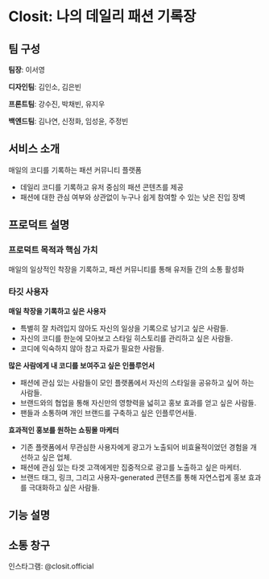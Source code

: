 # Closit: 나의 데일리 패션 기록장

## 팀 구성

**팀장**: 이서영

**디자인팀**: 김인소, 김은빈

**프론트팀**: 강수진, 박채빈, 유지우

**백엔드팀**: 김나연, 신정화, 임성윤, 주정빈

## 서비스 소개

매일의 코디를 기록하는 패션 커뮤니티 플랫폼

- 데일리 코디를 기록하고 유저 중심의 패션 콘텐츠를 제공
- 패션에 대한 관심 여부와 상관없이 누구나 쉽게 참여할 수 있는 낮은 진입 장벽

## 프로덕트 설명

### 프로덕트 목적과 핵심 가치

매일의 일상적인 착장을 기록하고, 패션 커뮤니티를 통해 유저들 간의 소통 활성화

### 타깃 사용자

**매일 착장을 기록하고 싶은 사용자**

  - 특별히 잘 차려입지 않아도 자신의 일상을 기록으로 남기고 싶은 사람들.
  - 자신의 코디를 한눈에 모아보고 스타일 히스토리를 관리하고 싶은 사람들.
  - 코디에 익숙하지 않아 참고 자료가 필요한 사람들.

**많은 사람에게 내 코디를 보여주고 싶은 인플루언서**

  - 패션에 관심 있는 사람들이 모인 플랫폼에서 자신의 스타일을 공유하고 싶어 하는 사람들.
  - 브랜드와의 협업을 통해 자신만의 영향력을 넓히고 홍보 효과를 얻고 싶은 사람들.
  - 팬들과 소통하며 개인 브랜드를 구축하고 싶은 인플루언서들.

**효과적인 홍보를 원하는 쇼핑몰 마케터**

  - 기존 플랫폼에서 무관심한 사용자에게 광고가 노출되어 비효율적이었던 경험을 개선하고 싶은 업체.
  - 패션에 관심 있는 타겟 고객에게만 집중적으로 광고를 노출하고 싶은 마케터.
  - 브랜드 태그, 링크, 그리고 사용자-generated 콘텐츠를 통해 자연스럽게 홍보 효과를 극대화하고 싶은 사람들.

## 기능 설명

## 소통 창구

인스타그램: @closit.official
